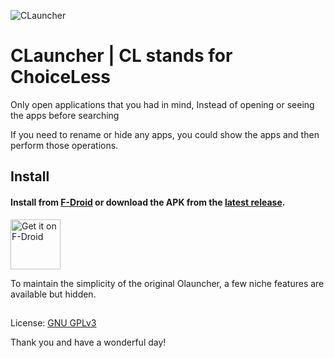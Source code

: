 ![CLauncher]()


# CLauncher | CL stands for ChoiceLess
Only open applications that you had in mind, Instead of opening or seeing the apps before searching

If you need to rename or hide any apps, you could show the apps and then perform those operations.

## Install

#### Install from [F-Droid](...) or download the APK from the [latest release](https://github.com/mlm-games/Clauncher/releases/).

[<img src="https://fdroid.gitlab.io/artwork/badge/get-it-on.png"
    alt="Get it on F-Droid"
    height="80">](https://f-droid.org/packages/app.clauncher)

To maintain the simplicity of the original Olauncher, a few niche features are available but hidden.

##

License: [GNU GPLv3](https://www.gnu.org/licenses/gpl-3.0.en.html)

Thank you and have a wonderful day!
